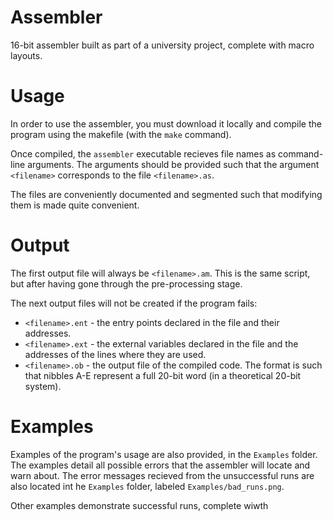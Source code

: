 # Assembler

16-bit assembler built as part of a university project, complete with macro layouts.
# Usage

In order to use the assembler, you must download it locally and compile the program using the makefile (with the `make` command).

Once compiled, the `assembler` executable recieves file names as command-line arguments. The arguments should be provided such that the argument `<filename>` corresponds to the file `<filename>.as`.

The files are conveniently documented and segmented such that modifying them is made quite convenient.
# Output

The first output file will always be `<filename>.am`. This is the same script, but after having gone through the pre-processing stage.

The next output files will not be created if the program fails:
- `<filename>.ent` - the entry points declared in the file and their addresses.
- `<filename>.ext` - the external variables declared in the file and the addresses of the lines where they are used.
- `<filename>.ob` - the output file of the compiled code. The format is such that nibbles A-E represent a full 20-bit word (in a theoretical 20-bit system).
# Examples
Examples of the program's usage are also provided, in the `Examples` folder. The examples detail all possible errors that the assembler will locate and warn about. The error messages recieved from the unsuccessful runs are also located int he `Examples` folder, labeled `Examples/bad_runs.png`.

Other examples demonstrate successful runs, complete wiwth
